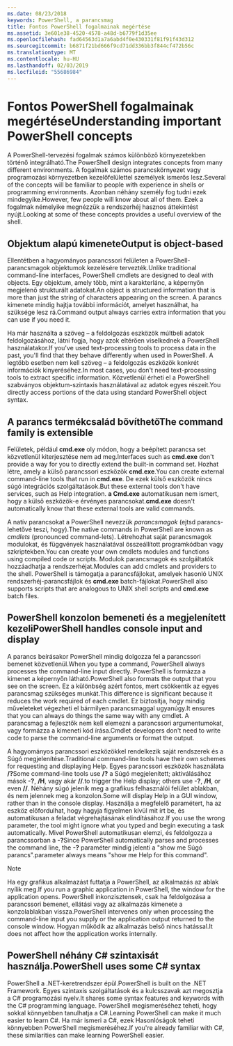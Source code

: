 ```yaml
---
ms.date: 08/23/2018
keywords: PowerShell, a parancsmag
title: Fontos PowerShell fogalmainak megértése
ms.assetid: 3e601e38-4520-4578-a48d-b6779f1d35ee
ms.openlocfilehash: fad64563d1a7a6abd4f0e430331f81f91f43d312
ms.sourcegitcommit: b6871f21bd666f9cd71dd336bb3f844cf472b56c
ms.translationtype: MT
ms.contentlocale: hu-HU
ms.lasthandoff: 02/03/2019
ms.locfileid: "55686984"
---
```

# <a name="understanding-important-powershell-concepts"></a><span data-ttu-id="9a715-103">Fontos PowerShell fogalmainak megértése</span><span class="sxs-lookup"><span data-stu-id="9a715-103">Understanding important PowerShell concepts</span></span>

<span data-ttu-id="9a715-104">A PowerShell-tervezési fogalmak számos különböző környezetekben történő integrálható.</span><span class="sxs-lookup"><span data-stu-id="9a715-104">The PowerShell design integrates concepts from many different environments.</span></span> <span data-ttu-id="9a715-105">A fogalmak számos parancskörnyezet vagy programozási környezetben kezelőfelülettel személyek ismerős lesz.</span><span class="sxs-lookup"><span data-stu-id="9a715-105">Several of the concepts will be familiar to people with experience in shells or programming environments.</span></span> <span data-ttu-id="9a715-106">Azonban néhány személy fog tudni ezek mindegyike.</span><span class="sxs-lookup"><span data-stu-id="9a715-106">However, few people will know about all of them.</span></span> <span data-ttu-id="9a715-107">Ezek a fogalmak némelyike megnézzük a rendszerhéj hasznos áttekintést nyújt.</span><span class="sxs-lookup"><span data-stu-id="9a715-107">Looking at some of these concepts provides a useful overview of the shell.</span></span>

## <a name="output-is-object-based"></a><span data-ttu-id="9a715-108">Objektum alapú kimenete</span><span class="sxs-lookup"><span data-stu-id="9a715-108">Output is object-based</span></span>

<span data-ttu-id="9a715-109">Ellentétben a hagyományos parancssori felületen a PowerShell-parancsmagok objektumok kezelésére tervezték.</span><span class="sxs-lookup"><span data-stu-id="9a715-109">Unlike traditional command-line interfaces, PowerShell cmdlets are designed to deal with objects.</span></span>
<span data-ttu-id="9a715-110">Egy objektum, amely több, mint a karakterlánc, a képernyőn megjelenő strukturált adatokat.</span><span class="sxs-lookup"><span data-stu-id="9a715-110">An object is structured information that is more than just the string of characters appearing on the screen.</span></span> <span data-ttu-id="9a715-111">A parancs kimenete mindig hajtja további információt, amelyet használhat, ha szüksége lesz rá.</span><span class="sxs-lookup"><span data-stu-id="9a715-111">Command output always carries extra information that you can use if you need it.</span></span>

<span data-ttu-id="9a715-112">Ha már használta a szöveg – a feldolgozás eszközök múltbeli adatok feldolgozásához, látni fogja, hogy azok eltérően viselkednek a PowerShell használatakor.</span><span class="sxs-lookup"><span data-stu-id="9a715-112">If you've used text-processing tools to process data in the past, you'll find that they behave differently when used in PowerShell.</span></span> <span data-ttu-id="9a715-113">A legtöbb esetben nem kell szöveg – a feldolgozás eszközök konkrét információk kinyeréséhez.</span><span class="sxs-lookup"><span data-stu-id="9a715-113">In most cases, you don't need text-processing tools to extract specific information.</span></span> <span data-ttu-id="9a715-114">Közvetlenül érheti el a PowerShell szabványos objektum-szintaxis használatával az adatok egyes részeit.</span><span class="sxs-lookup"><span data-stu-id="9a715-114">You directly access portions of the data using standard PowerShell object syntax.</span></span>

## <a name="the-command-family-is-extensible"></a><span data-ttu-id="9a715-115">A parancs termékcsalád bővíthető</span><span class="sxs-lookup"><span data-stu-id="9a715-115">The command family is extensible</span></span>

<span data-ttu-id="9a715-116">Felületek, például **cmd.exe** oly módon, hogy a beépített parancsa set közvetlenül kiterjesztése nem ad meg.</span><span class="sxs-lookup"><span data-stu-id="9a715-116">Interfaces such as **cmd.exe** don't provide a way for you to directly extend the built-in command set.</span></span> <span data-ttu-id="9a715-117">Hozhat létre, amely a külső parancssori eszközök **cmd.exe**.</span><span class="sxs-lookup"><span data-stu-id="9a715-117">You can create external command-line tools that run in **cmd.exe**.</span></span> <span data-ttu-id="9a715-118">De ezek külső eszközök nincs súgó integrációs szolgáltatások.</span><span class="sxs-lookup"><span data-stu-id="9a715-118">But these external tools don't have services, such as Help integration.</span></span> <span data-ttu-id="9a715-119">**a Cmd.exe** automatikusan nem ismert, hogy a külső eszközök-e érvényes parancsokat.</span><span class="sxs-lookup"><span data-stu-id="9a715-119">**cmd.exe** doesn't automatically know that these external tools are valid commands.</span></span>

<span data-ttu-id="9a715-120">A natív parancsokat a PowerShell nevezzük *parancsmagok* (ejtsd parancs-lehetővé teszi, hogy).</span><span class="sxs-lookup"><span data-stu-id="9a715-120">The native commands in PowerShell are known as *cmdlets* (pronounced command-lets).</span></span> <span data-ttu-id="9a715-121">Létrehozhat saját parancsmagok modulokat, és függvények használatával összeállított programkódban vagy szkriptekben.</span><span class="sxs-lookup"><span data-stu-id="9a715-121">You can create your own cmdlets modules and functions using compiled code or scripts.</span></span> <span data-ttu-id="9a715-122">Modulok parancsmagok és szolgáltatók hozzáadhatja a rendszerhéjat.</span><span class="sxs-lookup"><span data-stu-id="9a715-122">Modules can add cmdlets and providers to the shell.</span></span> <span data-ttu-id="9a715-123">PowerShell is támogatja a parancsfájlokat, amelyek hasonló UNIX rendszerhéj-parancsfájlok és **cmd.exe** batch-fájlokat.</span><span class="sxs-lookup"><span data-stu-id="9a715-123">PowerShell also supports scripts that are analogous to UNIX shell scripts and **cmd.exe** batch files.</span></span>

## <a name="powershell-handles-console-input-and-display"></a><span data-ttu-id="9a715-124">PowerShell konzolon bemeneti és a megjelenített kezeli</span><span class="sxs-lookup"><span data-stu-id="9a715-124">PowerShell handles console input and display</span></span>

<span data-ttu-id="9a715-125">A parancs beírásakor PowerShell mindig dolgozza fel a parancssori bemenet közvetlenül.</span><span class="sxs-lookup"><span data-stu-id="9a715-125">When you type a command, PowerShell always processes the command-line input directly.</span></span> <span data-ttu-id="9a715-126">PowerShell is formázza a kimenet a képernyőn látható.</span><span class="sxs-lookup"><span data-stu-id="9a715-126">PowerShell also formats the output that you see on the screen.</span></span> <span data-ttu-id="9a715-127">Ez a különbség azért fontos, mert csökkentik az egyes parancsmag szükséges munkát.</span><span class="sxs-lookup"><span data-stu-id="9a715-127">This difference is significant because it reduces the work required of each cmdlet.</span></span> <span data-ttu-id="9a715-128">Ez biztosítja, hogy mindig műveleteket végezheti el bármilyen parancsmaggal ugyanúgy.</span><span class="sxs-lookup"><span data-stu-id="9a715-128">It ensures that you can always do things the same way with any cmdlet.</span></span> <span data-ttu-id="9a715-129">A parancsmag a fejlesztők nem kell elemezni a parancssori argumentumokat, vagy formázza a kimeneti kód írása.</span><span class="sxs-lookup"><span data-stu-id="9a715-129">Cmdlet developers don't need to write code to parse the command-line arguments or format the output.</span></span>

<span data-ttu-id="9a715-130">A hagyományos parancssori eszközökkel rendelkezik saját rendszerek és a Súgó megjelenítése.</span><span class="sxs-lookup"><span data-stu-id="9a715-130">Traditional command-line tools have their own schemes for requesting and displaying Help.</span></span> <span data-ttu-id="9a715-131">Egyes parancssori eszközök használata **/?**</span><span class="sxs-lookup"><span data-stu-id="9a715-131">Some command-line tools use **/?**</span></span> <span data-ttu-id="9a715-132">a Súgó megjelenített; aktiválásához mások **-?**, **/H**, vagy akár **//**.</span><span class="sxs-lookup"><span data-stu-id="9a715-132">to trigger the Help display; others use **-?**, **/H**, or even **//**.</span></span> <span data-ttu-id="9a715-133">Néhány súgó jelenik meg a grafikus felhasználói felület ablakban, és nem jelennek meg a konzolon.</span><span class="sxs-lookup"><span data-stu-id="9a715-133">Some will display Help in a GUI window, rather than in the console display.</span></span> <span data-ttu-id="9a715-134">Használja a megfelelő paramétert, ha az eszköz előfordulhat, hogy hagyja figyelmen kívül mit írt be, és automatikusan a feladat végrehajtásának elindításához.</span><span class="sxs-lookup"><span data-stu-id="9a715-134">If you use the wrong parameter, the tool might ignore what you typed and begin executing a task automatically.</span></span>
<span data-ttu-id="9a715-135">Mivel PowerShell automatikusan elemzi, és feldolgozza a parancssorban a **-?**</span><span class="sxs-lookup"><span data-stu-id="9a715-135">Since PowerShell automatically parses and processes the command line, the **-?**</span></span> <span data-ttu-id="9a715-136">paraméter mindig jelenti a "show me Súgó parancs".</span><span class="sxs-lookup"><span data-stu-id="9a715-136">parameter always means "show me Help for this command".</span></span>

> [!NOTE]
> <span data-ttu-id="9a715-137">Ha egy grafikus alkalmazást futtatja a PowerShell, az alkalmazás az ablak nyílik meg.</span><span class="sxs-lookup"><span data-stu-id="9a715-137">If you run a graphic application in PowerShell, the window for the application opens.</span></span>
> <span data-ttu-id="9a715-138">PowerShell inkonzisztensek, csak ha feldolgozása a parancssori bemenet, ellátási vagy az alkalmazás kimenete a konzolablakban vissza.</span><span class="sxs-lookup"><span data-stu-id="9a715-138">PowerShell intervenes only when processing the command-line input you supply or the application output returned to the console window.</span></span> <span data-ttu-id="9a715-139">Hogyan működik az alkalmazás belső nincs hatással.</span><span class="sxs-lookup"><span data-stu-id="9a715-139">It does not affect how the application works internally.</span></span>

## <a name="powershell-uses-some-c-syntax"></a><span data-ttu-id="9a715-140">PowerShell néhány C# szintaxisát használja.</span><span class="sxs-lookup"><span data-stu-id="9a715-140">PowerShell uses some C# syntax</span></span>

<span data-ttu-id="9a715-141">PowerShell a .NET-keretrendszer épül.</span><span class="sxs-lookup"><span data-stu-id="9a715-141">PowerShell is built on the .NET Framework.</span></span> <span data-ttu-id="9a715-142">Egyes szintaxis szolgáltatások és a kulcsszavak azt megosztja a C# programozási nyelv.</span><span class="sxs-lookup"><span data-stu-id="9a715-142">It shares some syntax features and keywords with the C# programming language.</span></span> <span data-ttu-id="9a715-143">PowerShell megismeréséhez teheti, hogy sokkal könnyebben tanulhatja a C#.</span><span class="sxs-lookup"><span data-stu-id="9a715-143">Learning PowerShell can make it much easier to learn C#.</span></span> <span data-ttu-id="9a715-144">Ha már ismeri a C#, ezek Hasonlóságok teheti könnyebben PowerShell megismeréséhez.</span><span class="sxs-lookup"><span data-stu-id="9a715-144">If you're already familiar with C#, these similarities can make learning PowerShell easier.</span></span>
